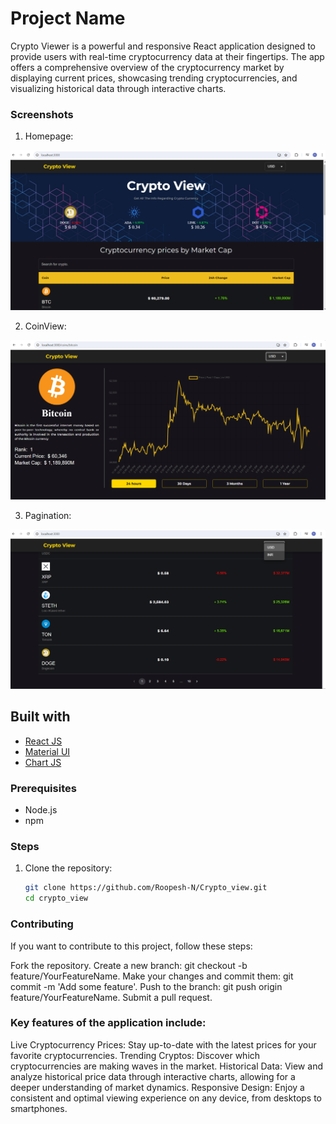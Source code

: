 # Project Name
Crypto Viewer is a powerful and responsive React application designed to provide users with real-time cryptocurrency data at their fingertips. The app offers a comprehensive overview of the cryptocurrency market by displaying current prices, showcasing trending cryptocurrencies, and visualizing historical data through interactive charts.


### Screenshots
1. Homepage:
<img src="./Images/homepage.png" alt="homepage">

2.  CoinView:
<img src="./Images/coinView.png" alt="coinPage">

3. Pagination:
<img src="./Images/Pagination.png" alt="Pagination">


## Built with 

- [React JS](https://reactjs.org/)
- [Material UI](https://v4.mui.com/)
- [Chart JS](https://reactchartjs.github.io/react-chartjs-2/#/)

### Prerequisites

- Node.js 
- npm

### Steps

1. Clone the repository:

   ```bash
   git clone https://github.com/Roopesh-N/Crypto_view.git
   cd crypto_view

### Contributing
If you want to contribute to this project, follow these steps:

Fork the repository.
Create a new branch: git checkout -b feature/YourFeatureName.
Make your changes and commit them: git commit -m 'Add some feature'.
Push to the branch: git push origin feature/YourFeatureName.
Submit a pull request.

### Key features of the application include:

Live Cryptocurrency Prices: Stay up-to-date with the latest prices for your favorite cryptocurrencies.
Trending Cryptos: Discover which cryptocurrencies are making waves in the market.
Historical Data: View and analyze historical price data through interactive charts, allowing for a deeper understanding of market dynamics.
Responsive Design: Enjoy a consistent and optimal viewing experience on any device, from desktops to smartphones.